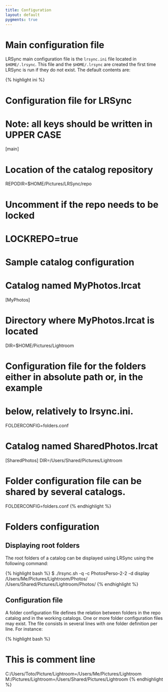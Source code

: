 ```yaml
---
title: Configuration
layout: default
pygments: true
---
```


Main configuration file
=======================

LRSync main configuration file is the `lrsync.ini` file located in `$HOME/.lrsync`. This file and the `$HOME/.lrsync` are created the first time LRSync is run if they do not exist. The default contents are:

{% highlight ini %}
# Configuration file for LRSync
# Note: all keys should be written in UPPER CASE
[main]
# Location of the catalog repository
REPODIR=$HOME/Pictures/LRSync/repo
# Uncomment if the repo needs to be locked
# LOCKREPO=true

# Sample catalog configuration
# Catalog named MyPhotos.lrcat
[MyPhotos]
# Directory where MyPhotos.lrcat is located
DIR=$HOME/Pictures/Lightroom
# Configuration file for the folders either in absolute path or, in the example
# below, relatively to lrsync.ini.
FOLDERCONFIG=folders.conf

# Catalog named SharedPhotos.lrcat
[SharedPhotos]
DIR=/Users/Shared/Pictures/Lightroom
# Folder configuration file can be shared by several catalogs.
FOLDERCONFIG=folders.conf
{% endhighlight %}

Folders configuration
=====================

Displaying root folders
-----------------------

The root folders of a catalog can be displayed using LRSync using the following command:

{% highlight bash %}
$ ./lrsync.sh -q -c PhotosPerso-2-2 -d display
/Users/Me/Pictures/Lightroom/Photos/
/Users/Shared/Pictures/Lightroom/Photos/
{% endhighlight %}

Configuration file
------------------

A folder configuration file defines the relation between folders in the repo catalog and in the working catalogs. One or more folder configuration files may exist. The file consists in several lines with one folder definition per line. For instance:

{% highlight bash %}
# This is comment line
C:/Users/Toto/Picture/Lightroom=/Users/Me/Pictures/Lightroom
M:/Pictures/Lightroom=/Users/Shared/Pictures/Lightroom
{% endhighlight %}
